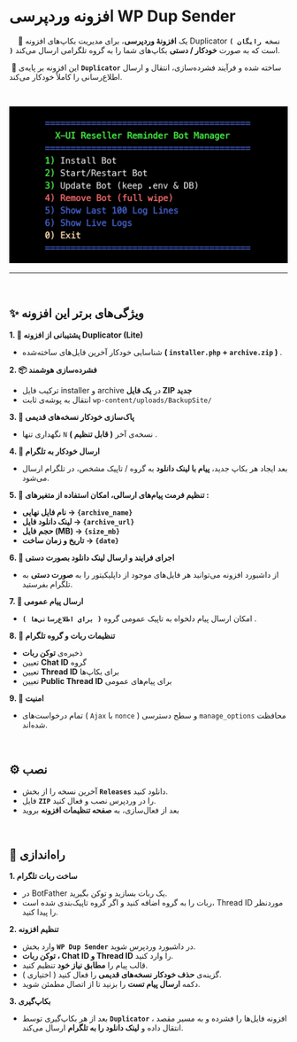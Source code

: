 # افزونه وردپرسی WP Dup Sender
‌ ‌ ‌
‌   📌 یک **افزونهٔ وردپرسی**، برای مدیریت بکاپ‌های افزونه Duplicator **`( نسخه رایگان )`** است که به صورت **خودکار / دستی** بکاپ‌های شما را به گروه تلگرامی ارسال می‌کند.

‌   📌 این افزونه بر پایه‌ی  **` Duplicator `** ساخته شده و فرآیند فشرده‌سازی، انتقال و ارسال اطلاع‌رسانی را کاملاً خودکار می‌کند.

‌
<p align="center">
  <img src="https://github.com/im-JvD/X-UI_Reminder-Bot/blob/main/Picsart_25-09-17_21-28-38-278.jpg" width="1080px" />
</p>

___

‌
## ✨ ویژگی‌های برتر این افزونه
 **1. 📂 پشتیبانی از افزونه Duplicator (Lite)**
- شناسایی خودکار آخرین فایل‌های ساخته‌شده **( ` installer.php ` + ` archive.zip ` )** .

 **2. 📦 فشرده‌سازی هوشمند**
- ترکیب فایل installer و archive در **یک فایل ZIP جدید**
- انتقال به پوشه‌ی ثابت ` wp-content/uploads/BackupSite/ `

 **3. 🔴 پاک‌سازی خودکار نسخه‌های قدیمی**
- نگهداری تنها ` N ` نسخه‌ی آخر **( قابل تنظیم )** .

 **4. 🔰 ارسال خودکار به تلگرام**
- بعد ایجاد هر بکاپ جدید، **پیام با لینک دانلود** به گروه / تاپیک مشخص، در تلگرام ارسال می‌شود.

 **5. 🔸 تنظیم فرمت پیام‌های ارسالی، امکان استفاده از متغیرهای :**
- **نام فایل نهایی → ` {archive_name} `**
- **لینک دانلود فایل → ` {archive_url} `**
- **حجم فایل (MB) → ` {size_mb} `**
- **تاریخ و زمان ساخت → ` {date} `**

 **6. 🔧 اجرای فرایند و ارسال لینک دانلود بصورت دستی**
- از داشبورد افزونه می‌توانید هر فایل‌های موجود از داپلیکیتور را به **صورت دستی** به تلگرام بفرستید.

 **7. 📢 ارسال پیام عمومی**
- امکان ارسال پیام دلخواه به تاپیک عمومی گروه **`( برای اطلاع‌رسانی‌ها )`** .

 **8. 🔑 تنظیمات ربات و گروه تلگرام**
- ذخیره‌ی **توکن ربات**
- تعیین **Chat ID** گروه
- تعیین **Thread ID** برای بکاپ‌ها
- تعیین **Public Thread ID** برای پیام‌های عمومی

 **9. 🔐 امنیت**
- تمام درخواست‌های ( ` Ajax ` با ` nonce ` ) و سطح دسترسی ` manage_options ` محافظت شده‌اند.

‌
## ⚙️ نصب
- آخرین نسخه را از بخش **` Releases `** دانلود کنید.
- فایل **` ZIP `** را در وردپرس نصب و فعال کنید.
- بعد از فعال‌سازی، به **صفحه تنظیمات افزونه** بروید

‌
## 🚀 راه‌اندازی
**1. ساخت ربات تلگرام**
- در BotFather یک ربات بسازید و توکن بگیرید.
- ربات را به گروه اضافه کنید و اگر گروه تاپیک‌بندی شده است، Thread ID موردنظر را پیدا کنید.

**2. تنظیم افزونه**
- وارد بخش **` WP Dup Sender `** در داشبورد وردپرس شوید.
  ‌
  ‌
- **توکن ربات ، Chat ID و Thread ID** را وارد کنید.
- قالب پیام را **مطابق نیاز خود** تنظیم کنید.
- گزینه‌ی **حذف خودکار نسخه‌های قدیمی** را فعال کنید ( اختیاری ).
- دکمه **ارسال پیام تست** را بزنید تا از اتصال مطمئن شوید.

**3. بکاپ‌گیری**
- بعد از هر بکاپ‌گیری توسط **` Duplicator `** ، افزونه فایل‌ها را فشرده و به مسیر مقصد انتقال داده و **لینک دانلود را به تلگرام** ارسال می‌کند.
